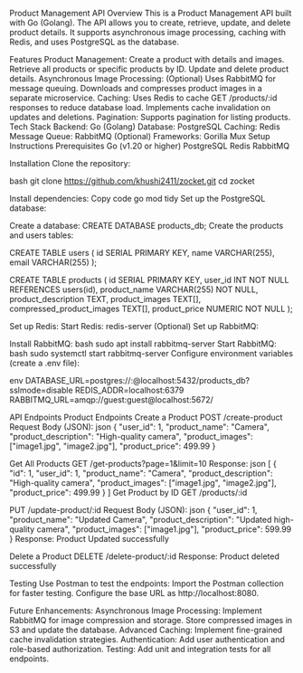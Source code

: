 Product Management API
Overview
This is a Product Management API built with Go (Golang). The API allows you to create, retrieve, update, and delete product details. It supports asynchronous image processing, caching with Redis, and uses PostgreSQL as the database.

Features
Product Management:
Create a product with details and images.
Retrieve all products or specific products by ID.
Update and delete product details.
Asynchronous Image Processing:
(Optional) Uses RabbitMQ for message queuing.
Downloads and compresses product images in a separate microservice.
Caching:
Uses Redis to cache GET /products/:id responses to reduce database load.
Implements cache invalidation on updates and deletions.
Pagination:
Supports pagination for listing products.
Tech Stack
Backend: Go (Golang)
Database: PostgreSQL
Caching: Redis
Message Queue: RabbitMQ (Optional)
Frameworks: Gorilla Mux
Setup Instructions
Prerequisites
Go (v1.20 or higher)
PostgreSQL
Redis
RabbitMQ 

Installation
Clone the repository:

bash
git clone https://github.com/khushi2411/zocket.git
cd zocket

Install dependencies:
Copy code
go mod tidy
Set up the PostgreSQL database:

Create a database:
CREATE DATABASE products_db;
Create the products and users tables:

CREATE TABLE users (
    id SERIAL PRIMARY KEY,
    name VARCHAR(255),
    email VARCHAR(255)
);

CREATE TABLE products (
    id SERIAL PRIMARY KEY,
    user_id INT NOT NULL REFERENCES users(id),
    product_name VARCHAR(255) NOT NULL,
    product_description TEXT,
    product_images TEXT[],
    compressed_product_images TEXT[],
    product_price NUMERIC NOT NULL
);

Set up Redis:
Start Redis:
redis-server
(Optional) Set up RabbitMQ:

Install RabbitMQ:
bash
sudo apt install rabbitmq-server
Start RabbitMQ:
bash
sudo systemctl start rabbitmq-server
Configure environment variables (create a .env file):

env
DATABASE_URL=postgres://<username>:<password>@localhost:5432/products_db?sslmode=disable
REDIS_ADDR=localhost:6379
RABBITMQ_URL=amqp://guest:guest@localhost:5672/

API Endpoints
Product Endpoints
Create a Product
POST /create-product
Request Body (JSON):
json
{
    "user_id": 1,
    "product_name": "Camera",
    "product_description": "High-quality camera",
    "product_images": ["image1.jpg", "image2.jpg"],
    "product_price": 499.99
}


Get All Products
GET /get-products?page=1&limit=10
Response:
json
[
    {
        "id": 1,
        "user_id": 1,
        "product_name": "Camera",
        "product_description": "High-quality camera",
        "product_images": ["image1.jpg", "image2.jpg"],
        "product_price": 499.99
    }
]
Get Product by ID
GET /products/:id


PUT /update-product/:id
Request Body (JSON):
json
{
    "user_id": 1,
    "product_name": "Updated Camera",
    "product_description": "Updated high-quality camera",
    "product_images": ["image1.jpg"],
    "product_price": 599.99
}
Response:
Product Updated successfully

Delete a Product
DELETE /delete-product/:id
Response:
Product deleted successfully

Testing
Use Postman to test the endpoints:
Import the Postman collection for faster testing.
Configure the base URL as http://localhost:8080.

Future Enhancements:
Asynchronous Image Processing:
Implement RabbitMQ for image compression and storage.
Store compressed images in S3 and update the database.
Advanced Caching:
Implement fine-grained cache invalidation strategies.
Authentication:
Add user authentication and role-based authorization.
Testing:
Add unit and integration tests for all endpoints.


